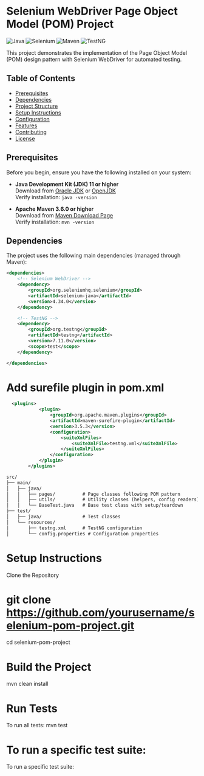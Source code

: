 # Selenium WebDriver Page Object Model (POM) Project

![Java](https://img.shields.io/badge/Java-ED8B00?style=for-the-badge&logo=openjdk&logoColor=white)
![Selenium](https://img.shields.io/badge/Selenium-43B02A?style=for-the-badge&logo=Selenium&logoColor=white)
![Maven](https://img.shields.io/badge/Maven-C71A36?style=for-the-badge&logo=ApacheMaven&logoColor=white)
![TestNG](https://img.shields.io/badge/TestNG-FF6A00?style=for-the-badge)

This project demonstrates the implementation of the Page Object Model (POM) design pattern with Selenium WebDriver for automated testing.

## Table of Contents
- [Prerequisites](#prerequisites)
- [Dependencies](#dependencies)
- [Project Structure](#project-structure)
- [Setup Instructions](#setup-instructions)
- [Configuration](#configuration)
- [Features](#features)
- [Contributing](#contributing)
- [License](#license)

## Prerequisites

Before you begin, ensure you have the following installed on your system:

- **Java Development Kit (JDK) 11 or higher**  
  Download from [Oracle JDK](https://www.oracle.com/java/technologies/javase-downloads.html) or [OpenJDK](https://openjdk.java.net/install/)  
  Verify installation: `java -version`

- **Apache Maven 3.6.0 or higher**  
  Download from [Maven Download Page](https://maven.apache.org/download.cgi)  
  Verify installation: `mvn -version`

## Dependencies

The project uses the following main dependencies (managed through Maven):

```xml
<dependencies>
    <!-- Selenium WebDriver -->
    <dependency>
        <groupId>org.seleniumhq.selenium</groupId>
        <artifactId>selenium-java</artifactId>
        <version>4.34.0</version>
    </dependency>

    <!-- TestNG -->
    <dependency>
        <groupId>org.testng</groupId>
        <artifactId>testng</artifactId>
        <version>7.11.0</version>
        <scope>test</scope>
    </dependency>

</dependencies>
```

# Add surefile plugin in pom.xml
```xml
  <plugins>
            <plugin>
                <groupId>org.apache.maven.plugins</groupId>
                <artifactId>maven-surefire-plugin</artifactId>
                <version>3.5.3</version>
                <configuration>
                    <suiteXmlFiles>
                        <suiteXmlFile>testng.xml</suiteXmlFile>
                    </suiteXmlFiles>
                </configuration>
            </plugin>
        </plugins>

```

```xml
src/
├── main/
│   ├── java/
│   │   ├── pages/          # Page classes following POM pattern
│   │   ├── utils/          # Utility classes (helpers, config readers)
│   │   └── BaseTest.java   # Base test class with setup/teardown
├── test/
│   ├── java/               # Test classes
│   └── resources/
│       ├── testng.xml      # TestNG configuration
│       └── config.properties # Configuration properties
```

# Setup Instructions
Clone the Repository

# git clone https://github.com/yourusername/selenium-pom-project.git
cd selenium-pom-project

# Build the Project
mvn clean install

# Run Tests
To run all tests:
mvn test

# To run a specific test suite:
To run a specific test suite:

